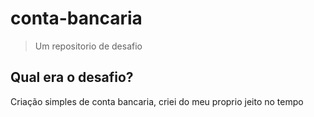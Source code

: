 # conta-bancaria
> Um repositorio de desafio

## Qual era o desafio?

Criação simples de conta bancaria, criei do meu proprio jeito no tempo
